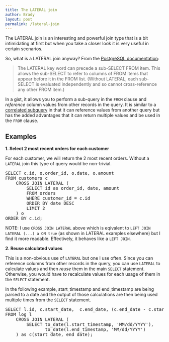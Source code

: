 ```yaml
---
title: The LATERAL join
author: Brady
layout: post
permalink: /lateral-join
---
```


The LATERAL join is an interesting and powerful join type that is a bit intimidating at first but when you take a closer look it is very useful in certain scenarios.

So, what is a LATERAL join anyway?  From the [PostgreSQL documentation](https://www.postgresql.org/docs/9.3/static/sql-select.html#SQL-FROM):

> The LATERAL key word can precede a sub-SELECT FROM item. This allows the sub-SELECT to refer to columns of FROM items that appear before it in the FROM list. (Without LATERAL, each sub-SELECT is evaluated independently and so cannot cross-reference any other FROM item.)

In a gist, it allows you to perform a sub-query in the `FROM` clause and _reference_ column values from other records in the query.  It is similar to a [correlated subquery](https://en.wikipedia.org/wiki/Correlated_subquery) in that it can reference values from another query but has the added advantages that it can return multiple values and be used in the `FROM` clause.


## Examples

**1. Select 2 most recent orders for each customer**

For each customer, we will return the 2 most recent orders.  Without a `LATERAL` join this type of query would be non-trivial.

<pre>
SELECT c.id, o.order_id, o.date, o.amount
FROM customers c
    CROSS JOIN LATERAL (
        SELECT id as order_id, date, amount
        FROM orders
        WHERE customer_id = c.id
        ORDER BY date DESC
        LIMIT 2
    ) o
ORDER BY c.id;
</pre>

NOTE: I use `CROSS JOIN LATERAL` above which is eqivalent to `LEFT JOIN LATERAL (...) a ON true` (as shown in LATERAL examples elsewhere) but I find it more readable.  Effectively, it behaves like a `LEFT JOIN`.

**2. Reuse calculated values**

This is a non-obvious use of `LATERAL` but one I use often.  Since you can reference columns from other records in the query, you can use `LATERAL` to calculate values and then _reuse_ them in the main `SELECT` statement.  Otherwise, you would have to recalculate values for each usage of them in the `SELECT` statement.

In the following example, start_timestamp and end_timestamp are being parsed to a date and the output of those calculations are then being used multiple times from the `SELECT` statement.

<pre>
SELECT l.id, c.start_date,  c.end_date, (c.end_date - c.start_date) as days_diff
FROM log l
    CROSS JOIN LATERAL (
        SELECT to_date(l.start_timestamp, 'MM/dd/YYYY'),
               to_date(l.end_timestamp, 'MM/dd/YYYY')
    ) as c(start_date, end_date);
</pre>
